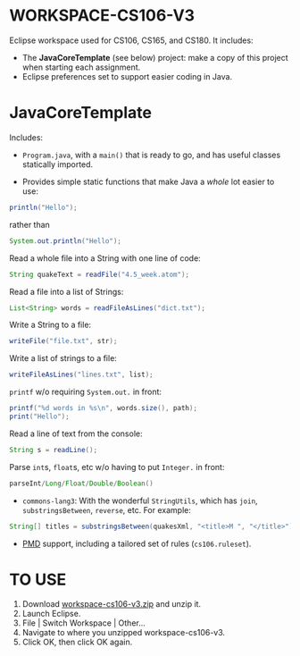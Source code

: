 # WORKSPACE-CS106-V3

Eclipse workspace used for CS106, CS165, and CS180.  It includes:
*  The **JavaCoreTemplate** (see below) project:  make a copy of this project when starting each assignment.
*  Eclipse preferences set to support easier coding in Java.


# JavaCoreTemplate

Includes:
* `Program.java`, with a `main()` that is ready to go, and has useful classes statically imported.

* Provides simple static functions that make Java a *whole* lot easier to use:

```java
println("Hello");
```
rather than 
```java
System.out.println("Hello");
```
Read a whole file into a String with one line of code:
```java
String quakeText = readFile("4.5_week.atom");
```
Read a file into a list of Strings:
```java
List<String> words = readFileAsLines("dict.txt");
```
Write a String to a file:
```java
writeFile("file.txt", str);
```
Write a list of strings to a file:
```java
writeFileAsLines("lines.txt", list);
```
`printf` w/o requiring `System.out.` in front:
```java
printf("%d words in %s\n", words.size(), path);
print("Hello");
```
Read a line of text from the console:
```java
String s = readLine();
```
Parse `int`s, `float`s, etc w/o having to put `Integer.` in front:
```java
parseInt/Long/Float/Double/Boolean()
```

* `commons-lang3`:  With the wonderful `StringUtils`, which has `join`, `substringsBetween`, `reverse`, etc.  For example:
```java
String[] titles = substringsBetween(quakesXml, "<title>M ", "</title>");
```

* [PMD](https://pmd.github.io/) support, including a tailored set of rules (`cs106.ruleset`).

# TO USE
1.  Download [workspace-cs106-v3.zip](https://github.com/ProfessorStrenn/workspace-cs106-v3/releases/download/initial_commit/workspace-cs106-v3.zip) and unzip it.
2.  Launch Eclipse.
3.  File | Switch Workspace | Other...
4.  Navigate to where you unzipped workspace-cs106-v3.
5.  Click OK, then click OK again.
